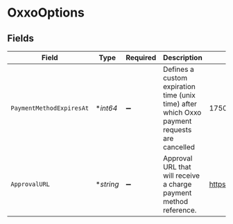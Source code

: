 # OxxoOptions


## Fields

| Field                                                                                        | Type                                                                                         | Required                                                                                     | Description                                                                                  | Example                                                                                      |
| -------------------------------------------------------------------------------------------- | -------------------------------------------------------------------------------------------- | -------------------------------------------------------------------------------------------- | -------------------------------------------------------------------------------------------- | -------------------------------------------------------------------------------------------- |
| `PaymentMethodExpiresAt`                                                                     | **int64*                                                                                     | :heavy_minus_sign:                                                                           | Defines a custom expiration time (unix time) after which Oxxo payment requests are cancelled | 1750074293                                                                                   |
| `ApprovalURL`                                                                                | **string*                                                                                    | :heavy_minus_sign:                                                                           | Approval URL that will receive a charge payment method reference.                            | https://example.com                                                                          |